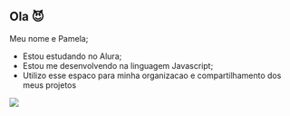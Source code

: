 ## Ola 😈

Meu nome e Pamela;

- Estou estudando no Alura;
- Estou me desenvolvendo na linguagem Javascript;
- Utilizo esse espaco para minha organizacao e compartilhamento dos meus projetos

![](https://media1.tenor.com/m/YYbqPqvXHn8AAAAd/funny-dogs-me-so-happy.gif)
